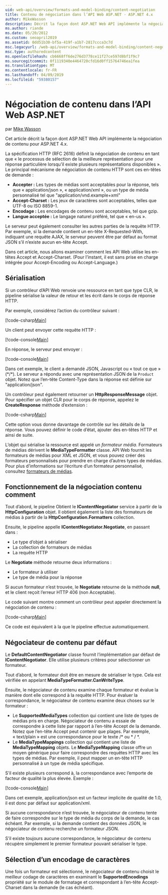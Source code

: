 ```yaml
---
uid: web-api/overview/formats-and-model-binding/content-negotiation
title: Contenu de négociation dans l’API Web ASP.NET - ASP.NET 4.x
author: MikeWasson
description: Décrit la façon dont ASP.NET Web API implémente la négociation de contenu HTTP pour ASP.NET 4.x.
ms.author: riande
ms.date: 05/20/2012
ms.custom: seoapril2019
ms.assetid: 0dd51b30-bf5a-419f-a1b7-2817ccca3c7d
msc.legacyurl: /web-api/overview/formats-and-model-binding/content-negotiation
msc.type: authoredcontent
ms.openlocfilehash: cb6668ff6de276d3778ce11f27ce597d8bf1f9c7
ms.sourcegitcommit: 0f1119340e4464720cfd16d0ff15764746ea1fea
ms.translationtype: MT
ms.contentlocale: fr-FR
ms.lasthandoff: 04/09/2019
ms.locfileid: "59380157"
---
```

# <a name="content-negotiation-in-aspnet-web-api"></a>Négociation de contenu dans l’API Web ASP.NET

par [Mike Wasson](https://github.com/MikeWasson)

Cet article décrit la façon dont ASP.NET Web API implémente la négociation de contenu pour ASP.NET 4.x.

La spécification HTTP (RFC 2616) définit la négociation de contenu en tant que « le processus de sélection de la meilleure représentation pour une réponse particulière lorsqu’il existe plusieurs représentations disponibles ». Le principal mécanisme de négociation de contenu HTTP sont ces en-têtes de demande :

- **Accepter :** Les types de médias sont acceptables pour la réponse, tels que « application/json », « application/xml », ou un type de média personnalisé tel que &quot;application/vnd.example+xml&quot;
- **Accept-Charset :** Les jeux de caractères sont acceptables, telles que UTF-8 ou ISO 8859-1.
- **Encodage :** Les encodages de contenu sont acceptables, tel que gzip.
- **Langue acceptée :** Le langage naturel préféré, tel que « en-us ».

Le serveur peut également consulter les autres parties de la requête HTTP. Par exemple, si la demande contient un en-tête X-Requested-With, indiquant une requête AJAX, le serveur peuvent être par défaut au format JSON s’il n’existe aucun en-tête Accept.

Dans cet article, nous allons examiner comment les API Web utilise les en-têtes Accept et Accept-Charset. (Pour l’instant, il est sans prise en charge intégrée pour Accept-Encoding ou Accept-Language.)

## <a name="serialization"></a>Sérialisation

Si un contrôleur d’API Web renvoie une ressource en tant que type CLR, le pipeline sérialise la valeur de retour et les écrit dans le corps de réponse HTTP.

Par exemple, considérez l’action du contrôleur suivant :

[!code-csharp[Main](content-negotiation/samples/sample1.cs)]

Un client peut envoyer cette requête HTTP :

[!code-console[Main](content-negotiation/samples/sample2.cmd)]

En réponse, le serveur peut envoyer :

[!code-console[Main](content-negotiation/samples/sample3.cmd)]

Dans cet exemple, le client a demandé JSON, Javascript ou « tout ce que » (\*/\*). Le serveur a répondu avec une représentation JSON de la `Product` objet. Notez que l’en-tête Content-Type dans la réponse est définie sur &quot;application/json&quot;.

Un contrôleur peut également retourner un **HttpResponseMessage** objet. Pour spécifier un objet CLR pour le corps de réponse, appelez le **CreateResponse** méthode d’extension :

[!code-csharp[Main](content-negotiation/samples/sample4.cs)]

Cette option vous donne davantage de contrôle sur les détails de la réponse. Vous pouvez définir le code d’état, ajouter des en-têtes HTTP et ainsi de suite.

L’objet qui sérialise la ressource est appelé un *formateur média*. Formateurs de médias dérivent le **MediaTypeFormatter** classe. API Web fournit les formateurs de médias pour XML et JSON, et vous pouvez créer des formateurs personnalisés pour prendre en charge d’autres types de médias. Pour plus d’informations sur l’écriture d’un formateur personnalisé, consultez [formateurs de médias](media-formatters.md).

## <a name="how-content-negotiation-works"></a>Fonctionnement de la négociation contenu comment

Tout d’abord, le pipeline Obtient le **IContentNegotiator** service à partir de la **HttpConfiguration** objet. Il obtient également la liste des formateurs de médias à partir de la **HttpConfiguration.Formatters** collection.

Ensuite, le pipeline appelle **IContentNegotiator.Negotiate**, en passant dans :

- Le type d’objet à sérialiser
- La collection de formateurs de médias
- La requête HTTP

Le **Negotiate** méthode retourne deux informations :

- Le formateur à utiliser
- Le type de média pour la réponse

Si aucun formateur n’est trouvée, le **Negotiate** retourne de la méthode **null**, et le client reçoit l’erreur HTTP 406 (non Acceptable).

Le code suivant montre comment un contrôleur peut appeler directement la négociation de contenu :

[!code-csharp[Main](content-negotiation/samples/sample5.cs)]

Ce code est équivalent à la que le pipeline effectue automatiquement.

## <a name="default-content-negotiator"></a>Négociateur de contenu par défaut

Le **DefaultContentNegotiator** classe fournit l’implémentation par défaut de **IContentNegotiator**. Elle utilise plusieurs critères pour sélectionner un formateur.

Tout d’abord, le formateur doit être en mesure de sérialiser le type. Cela est vérifiée en appelant **MediaTypeFormatter.CanWriteType**.

Ensuite, le négociateur de contenu examine chaque formateur et évalue la manière dont elle correspond à la requête HTTP. Pour évaluer la correspondance, le négociateur de contenu examine deux choses sur le formateur :

- Le **SupportedMediaTypes** collection qui contient une liste de types de médias pris en charge. Négociateur de contenu a essaie de correspondre à cette liste par rapport à l’en-tête Accept de la demande. Notez que l’en-tête Accept peut contenir que plages. Par exemple, « text/plain » est une correspondance pour le texte /\* ou \* / \*.
- Le **MediaTypeMappings** collection qui contient une liste de **MediaTypeMapping** objets. Le **MediaTypeMapping** classe offre un moyen générique pour faire correspondre des requêtes HTTP avec les types de médias. Par exemple, il peut mapper un en-tête HTTP personnalisé à un type de média spécifique.

S’il existe plusieurs correspond à, la correspondance avec l’emporte de facteur de qualité la plus élevée. Exemple :

[!code-console[Main](content-negotiation/samples/sample6.cmd)]

Dans cet exemple, application/json est un facteur implicite de qualité de 1.0, il est donc par défaut sur application/xml.

Si aucune correspondance n’est trouvée, le négociateur de contenu tente de faire correspondre sur le type de média du corps de la demande, le cas échéant. Par exemple, si la demande contient des données JSON, le négociateur de contenu recherche un formateur JSON.

S’il existe toujours aucune correspondance, le négociateur de contenu récupère simplement le premier formateur pouvant sérialiser le type.

## <a name="selecting-a-character-encoding"></a>Sélection d’un encodage de caractères

Une fois un formateur est sélectionné, le négociateur de contenu choisit le meilleur codage de caractères en examinant le **SupportedEncodings** propriété sur le module de formatage et correspondant à l’en-tête Accept-Charset dans la demande (le cas échéant).
